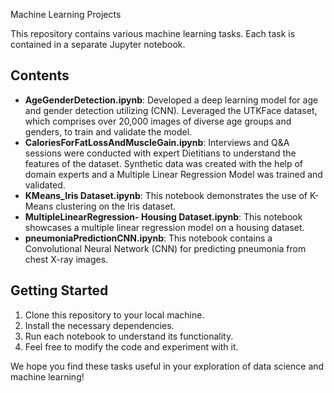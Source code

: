 Machine Learning Projects

This repository contains various machine learning tasks. Each task is contained in a separate Jupyter notebook.

## Contents

- **AgeGenderDetection.ipynb**:
  Developed a deep learning model for age and gender detection 
  utilizing (CNN). Leveraged the UTKFace dataset, which 
  comprises over 20,000 images of diverse age groups and 
  genders, to train and validate the model.
- **CaloriesForFatLossAndMuscleGain.ipynb**:
  Interviews and Q&A sessions were conducted with expert 
  Dietitians to understand the features of the dataset. Synthetic 
  data was created with the help of domain experts and a 
  Multiple Linear Regression Model was trained and validated.
- **KMeans_Iris Dataset.ipynb**: This notebook demonstrates the use of K-Means clustering on the Iris dataset.
- **MultipleLinearRegression- Housing Dataset.ipynb**: This notebook showcases a multiple linear regression model on a housing dataset.
- **pneumoniaPredictionCNN.ipynb**: This notebook contains a Convolutional Neural Network (CNN) for predicting pneumonia from chest X-ray images.

## Getting Started

1. Clone this repository to your local machine.
2. Install the necessary dependencies.
3. Run each notebook to understand its functionality.
4. Feel free to modify the code and experiment with it.

We hope you find these tasks useful in your exploration of data science and machine learning!
